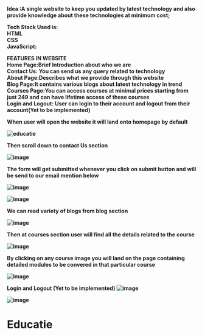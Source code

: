 
<b>Idea <b>:A single website to keep you updated by latest technology and also provide knowledge about these technologies at minimum cost;

Tech Stack Used is: <br>
<b> HTML </b> <br>
<b> CSS </b> <br>
<b>JavaScript<b>: <br>

FEATURES IN WEBSITE <br>
Home Page:Brief Introduction about who we are <br>
Contact Us: You can send us any query related to technology <br>
About Page:Describes what we provide through this website <br>
Blog Page:It contains various blogs about latest technology in trend <br>
Courses Page:You can access courses at minimal prices starting from just 249 and can have lifetime access of these courses <br>
Login and Logout: User can login  to their account and logout from their account(Yet to be implemented) <br>

When user will open the website it will land onto homepage by default <br>

![educatie](https://github.com/AYUSHIMAHAJAN/Educatie/assets/96366141/37cab150-b9d9-4650-a084-97f95c5f4b0e)

Then scroll down to contact Us section

 ![image](https://github.com/AYUSHIMAHAJAN/Educatie/assets/96366141/8869e5a4-5c4a-42b2-95cf-8a9a9bb6cdd3)

 The form will get submitted whenever you click on submit button and will be send to our email mention below

 ![image](https://github.com/AYUSHIMAHAJAN/Educatie/assets/96366141/ecbedf5b-789a-42b9-b04f-bf5b0d22a75a)
 
![image](https://github.com/AYUSHIMAHAJAN/Educatie/assets/96366141/d9589d5b-5450-4431-850c-5bb98c7cb3b1)

We can read variety of blogs from blog section

![image](https://github.com/AYUSHIMAHAJAN/Educatie/assets/96366141/25262f60-006a-4d1e-be6c-56746aa29336)



Then at courses section user will find all the details related to the course

![image](https://github.com/AYUSHIMAHAJAN/Educatie/assets/96366141/0f0f0bff-65ff-43e7-aa41-b5f2f9383dd6)

By clicking on any course image you will land on the page containing detailed modules to be convered in that particular course

![image](https://github.com/AYUSHIMAHAJAN/Educatie/assets/96366141/90cdd91e-7940-4326-9d42-0f16c56c8e9d)


Login and Logout (Yet to be implemented)
![image](https://github.com/AYUSHIMAHAJAN/Educatie/assets/96366141/93f519a5-1bf7-4fea-a670-89adf2f21c61)

![image](https://github.com/AYUSHIMAHAJAN/Educatie/assets/96366141/7fdd2447-6099-44e3-9578-dafc8138bd1c)


 











# Educatie
